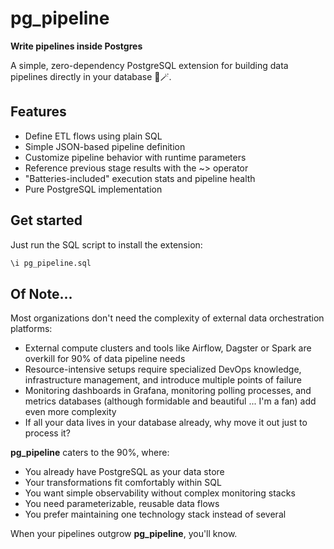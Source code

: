 # pg_pipeline
**Write pipelines inside Postgres**

A simple, zero-dependency PostgreSQL extension for building data pipelines directly in your database 🐘🪄.

## Features
- Define ETL flows using plain SQL
- Simple JSON-based pipeline definition
- Customize pipeline behavior with runtime parameters
- Reference previous stage results with the ~> operator
- "Batteries-included" execution stats and pipeline health
- Pure PostgreSQL implementation

## Get started
Just run the SQL script to install the extension:
```sql
\i pg_pipeline.sql
```

## Of Note...
Most organizations don't need the complexity of external data orchestration platforms:

- External compute clusters and tools like Airflow, Dagster or Spark are overkill for 90% of data pipeline needs
- Resource-intensive setups require specialized DevOps knowledge, infrastructure management, and introduce multiple points of failure
- Monitoring dashboards in Grafana, monitoring polling processes, and metrics databases (although formidable and beautiful ... I'm a fan) add even more complexity
- If all your data lives in your database already, why move it out just to process it?

**pg_pipeline** caters to the 90%, where:

- You already have PostgreSQL as your data store
- Your transformations fit comfortably within SQL
- You want simple observability without complex monitoring stacks
- You need parameterizable, reusable data flows
- You prefer maintaining one technology stack instead of several

When your pipelines outgrow **pg_pipeline**, you'll know.

